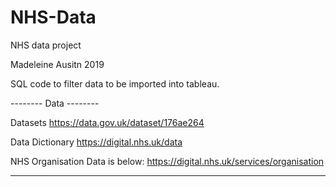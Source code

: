 # NHS-Data
NHS data project 


Madeleine Ausitn 2019

SQL code to filter data to be imported into tableau.

-------- Data --------

Datasets
https://data.gov.uk/dataset/176ae264

Data Dictionary
https://digital.nhs.uk/data

NHS Organisation Data is below:
https://digital.nhs.uk/services/organisation

----------------------
